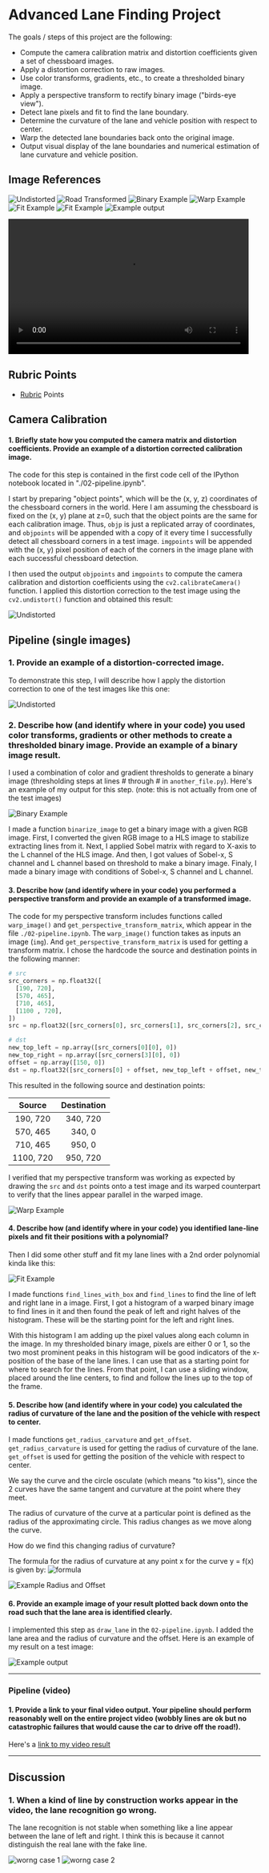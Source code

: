 # Advanced Lane Finding Project

The goals / steps of this project are the following:

* Compute the camera calibration matrix and distortion coefficients given a set of chessboard images.
* Apply a distortion correction to raw images.
* Use color transforms, gradients, etc., to create a thresholded binary image.
* Apply a perspective transform to rectify binary image ("birds-eye view").
* Detect lane pixels and fit to find the lane boundary.
* Determine the curvature of the lane and vehicle position with respect to center.
* Warp the detected lane boundaries back onto the original image.
* Output visual display of the lane boundaries and numerical estimation of lane curvature and vehicle position.

## Image References

![Undistorted](./output_images/undistorted_image.jpg)
![Road Transformed](./output_images/undistorted_test1.jpg)
![Binary Example](./output_images/binarized_test2.jpg)
![Warp Example](./output_images/warped_test3.jpg)
![Fit Example](./output_images/lane_line_with_box_test4.jpg)
![Fit Example](./output_images/lane_line_test4.jpg)
![Example output](./output_images/processed_test5.jpg)

<video width="480" height="270" controls>
  <source src="./project_video.mp4">
</video>

## Rubric Points

- [Rubric](https://review.udacity.com/#!/rubrics/571/view) Points


## Camera Calibration

#### 1. Briefly state how you computed the camera matrix and distortion coefficients. Provide an example of a distortion corrected calibration image.

The code for this step is contained in the first code cell of the IPython notebook located in "./02-pipeline.ipynb".

I start by preparing "object points", which will be the (x, y, z) coordinates of the chessboard corners in the world. Here I am assuming the chessboard is fixed on the (x, y) plane at z=0, such that the object points are the same for each calibration image.  Thus, `objp` is just a replicated array of coordinates, and `objpoints` will be appended with a copy of it every time I successfully detect all chessboard corners in a test image.  `imgpoints` will be appended with the (x, y) pixel position of each of the corners in the image plane with each successful chessboard detection.

I then used the output `objpoints` and `imgpoints` to compute the camera calibration and distortion coefficients using the `cv2.calibrateCamera()` function.  I applied this distortion correction to the test image using the `cv2.undistort()` function and obtained this result:

![Undistorted](./output_images/undistorted_calibration2.jpg)

## Pipeline (single images)

### 1. Provide an example of a distortion-corrected image.

To demonstrate this step, I will describe how I apply the distortion correction to one of the test images like this one:

![Undistorted](./output_images/undistorted_test1.jpg)

### 2. Describe how (and identify where in your code) you used color transforms, gradients or other methods to create a thresholded binary image.  Provide an example of a binary image result.

I used a combination of color and gradient thresholds to generate a binary image (thresholding steps at lines # through # in `another_file.py`).  Here's an example of my output for this step.  (note: this is not actually from one of the test images)

![Binary Example](./output_images/binarized_test2.jpg)

I made a function `binarize_image` to get a binary image with a given RGB image.
First, I converted the given RGB image to a HLS image to stabilize extracting lines from it.
Next, I applied Sobel matrix with regard to X-axis to the L channel of the HLS image.
And then, I got values of Sobel-x, S channel and L channel based on threshold to make a binary image.
Finaly, I made a binary image with conditions of Sobel-x, S channel and L channel.

#### 3. Describe how (and identify where in your code) you performed a perspective transform and provide an example of a transformed image.

The code for my perspective transform includes functions called `warp_image()` and `get_perspective_transform_matrix`, which appear in the file `./02-pipeline.ipynb`.
The `warp_image()` function takes as inputs an image (`img`).
And `get_perspective_transform_matrix` is used for getting a transform matrix.
I chose the hardcode the source and destination points in the following manner:

```python
# src
src_corners = np.float32([
  [190, 720],
  [570, 465],
  [710, 465],
  [1100 , 720],
])
src = np.float32([src_corners[0], src_corners[1], src_corners[2], src_corners[3]])

# dst
new_top_left = np.array([src_corners[0][0], 0])
new_top_right = np.array([src_corners[3][0], 0])
offset = np.array([150, 0])
dst = np.float32([src_corners[0] + offset, new_top_left + offset, new_top_right - offset, src_corners[3] - offset])
```

This resulted in the following source and destination points:

| Source        | Destination   |
|:-------------:|:-------------:|
| 190, 720      | 340, 720      |
| 570, 465      | 340, 0        |
| 710, 465      | 950, 0        |
| 1100, 720     | 950, 720      |

I verified that my perspective transform was working as expected by drawing the `src` and `dst` points onto a test image and its warped counterpart to verify that the lines appear parallel in the warped image.

![Warp Example](./output_images/warped_test3.jpg)

#### 4. Describe how (and identify where in your code) you identified lane-line pixels and fit their positions with a polynomial?

Then I did some other stuff and fit my lane lines with a 2nd order polynomial kinda like this:

![Fit Example](./output_images/lane_line_test3.jpg)

I made functions `find_lines_with_box` and `find_lines` to find the line of left and right lane in a image.
First, I got a histogram of a warped binary image to find lines in it and then found the peak of left and right halves of the histogram.
These will be the starting point for the left and right lines.

With this histogram I am adding up the pixel values along each column in the image.
In my thresholded binary image, pixels are either 0 or 1, so the two most prominent peaks in this histogram will be good indicators of the x-position of the base of the lane lines.
I can use that as a starting point for where to search for the lines.
From that point, I can use a sliding window, placed around the line centers, to find and follow the lines up to the top of the frame.

#### 5. Describe how (and identify where in your code) you calculated the radius of curvature of the lane and the position of the vehicle with respect to center.

I made functions `get_radius_carvature` and `get_offset`.
`get_radius_carvature` is used for getting the radius of curvature of the lane.
`get_offset` is used for getting the position of the vehicle with respect to center.

We say the curve and the circle osculate (which means "to kiss"), since the 2 curves have the same tangent and curvature at the point where they meet.

The radius of curvature of the curve at a particular point is defined as the radius of the approximating circle. This radius changes as we move along the curve.

How do we find this changing radius of curvature?

The formula for the radius of curvature at any point x for the curve y = f(x) is given by:
![formula](./examples/radius_curvature.png)

![Example Radius and Offset](./output_images/processed_test2.jpg)


#### 6. Provide an example image of your result plotted back down onto the road such that the lane area is identified clearly.

I implemented this step as `draw_lane` in the `02-pipeline.ipynb`.
I added the lane area and the radius of curvature and the offset.
Here is an example of my result on a test image:

![Example output](./output_images/processed_test5.jpg)

---

### Pipeline (video)

#### 1. Provide a link to your final video output.  Your pipeline should perform reasonably well on the entire project video (wobbly lines are ok but no catastrophic failures that would cause the car to drive off the road!).

Here's a [link to my video result](./project_video.mp4)

---

## Discussion

### 1. When a kind of line by construction works appear in the video, the lane recognition go wrong.

The lane recognition is not stable when something like a line appear between the lane of left and right.
I think this is because it cannot distinguish the real lane with the fake line.

![worng case 1](./examples/wrong_case1.png)
![worng case 2](./examples/wrong_case2.png)
